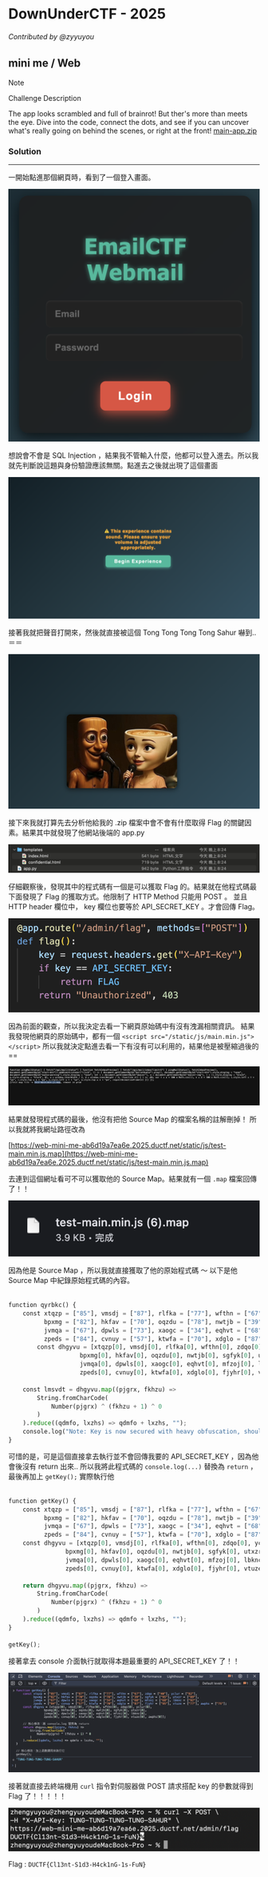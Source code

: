 # DownUnderCTF - 2025
###### Contributed by @zyyuyou

## mini me / Web

> [!NOTE]
> 
> Challenge Description
> 
> The app looks scrambled and full of brainrot! But ther's more than meets the eye. Dive into the code, connect the dots, and see if you can uncover what's really going on behind the scenes, or right at the front!
> [main-app.zip](https://storage.googleapis.com/downunderctf-2025-noctf-files/noctf-files/Qmuz3rnEMZXiRN_57b0m9?X-Amz-Algorithm=AWS4-HMAC-SHA256&X-Amz-Credential=GOOG1ELBSKCSEHWDHBGZCFZBP3RXLJBHVAZJTTYKCMYMRJRM6O5N35G46S26H%2F20250720%2Fauto%2Fs3%2Faws4_request&X-Amz-Date=20250720T090000Z&X-Amz-Expires=1200&X-Amz-SignedHeaders=host&X-Amz-Signature=24658a889e65add7c1be1c04a7aa8e0ab5c6896fa901b087dcf9b19861bc063d)

### Solution
---
一開始點進那個網頁時，看到了一個登入畫面。

![](image/mini-me1.png)

想說會不會是 SQL Injection ，結果我不管輸入什麼，他都可以登入進去。所以我就先判斷說這題與身份驗證應該無關。點進去之後就出現了這個畫面

![](image/mini-me2.png)

接著我就把聲音打開來，然後就直接被這個 Tong Tong Tong Tong Sahur 嚇到.. ＝＝ 

![](image/mini-me3.png)

接下來我就打算先去分析他給我的 .zip 檔案中會不會有什麼取得 Flag 的關鍵因素。結果其中就發現了他網站後端的 app.py 

![](image/mini-me4.png)

仔細觀察後，發現其中的程式碼有一個是可以獲取 Flag 的。結果就在他程式碼最下面發現了 Flag 的獲取方式。他限制了 HTTP Method 只能用 POST 。 
並且 HTTP header 欄位中， key 欄位也要等於 API_SECRET_KEY 。才會回傳 Flag。

![](image/mini-me5.png)

因為前面的觀查，所以我決定去看一下網頁原始碼中有沒有洩漏相關資訊。
結果我發現他網頁的原始碼中，都有一個 `<script src="/static/js/main.min.js"></script>` 所以我就決定點進去看一下有沒有可以利用的，結果他是被壓縮過後的 == 

![](image/mini-me6.png)

結果就發現程式碼的最後，他沒有把他 Source Map 的檔案名稱的註解刪掉！ 
所以我就將我網址路徑改為

[https://web-mini-me-ab6d19a7ea6e.2025.ductf.net/static/js/test-main.min.js.map](https://web-mini-me-ab6d19a7ea6e.2025.ductf.net/static/js/test-main.min.js.map) 

去連到這個網址看可不可以獲取他的 Source Map。結果就有一個 `.map` 檔案回傳了！！

![](image/mini-me7.png)

因為他是 Source Map ，所以我就直接獲取了他的原始程式碼 ～
以下是他 Source Map 中紀錄原始程式碼的內容。

```python

function qyrbkc() { 
    const xtqzp = ["85"], vmsdj = ["87"], rlfka = ["77"], wfthn = ["67"], zdqo = ["40"], yclur = ["82"],
          bpxmg = ["82"], hkfav = ["70"], oqzdu = ["78"], nwtjb = ["39"], sgfyk = ["95"], utxzr = ["89"],
          jvmqa = ["67"], dpwls = ["73"], xaogc = ["34"], eqhvt = ["68"], mfzoj = ["68"], lbknc = ["92"],
          zpeds = ["84"], cvnuy = ["57"], ktwfa = ["70"], xdglo = ["87"], fjyhr = ["95"], vtuze = ["77"], awphs = ["75"];
        const dhgyvu = [xtqzp[0], vmsdj[0], rlfka[0], wfthn[0], zdqo[0], yclur[0], 
                    bpxmg[0], hkfav[0], oqzdu[0], nwtjb[0], sgfyk[0], utxzr[0], 
                    jvmqa[0], dpwls[0], xaogc[0], eqhvt[0], mfzoj[0], lbknc[0], 
                    zpeds[0], cvnuy[0], ktwfa[0], xdglo[0], fjyhr[0], vtuze[0], awphs[0]];

    const lmsvdt = dhgyvu.map((pjgrx, fkhzu) =>
        String.fromCharCode(
            Number(pjgrx) ^ (fkhzu + 1) ^ 0 
        )
    ).reduce((qdmfo, lxzhs) => qdmfo + lxzhs, ""); 
    console.log("Note: Key is now secured with heavy obfuscation, should be safe to use in prod :)");
}

```

可惜的是，可是這個直接拿去執行並不會回傳我要的 API_SECRET_KEY ，因為他會後沒有 return 出來..
所以我將此程式碼的 `console.log(...)` 替換為 `return` ，最後再加上 `getKey();` 實際執行他

```python

function getKey() { 
    const xtqzp = ["85"], vmsdj = ["87"], rlfka = ["77"], wfthn = ["67"], zdqo = ["40"], yclur = ["82"],
          bpxmg = ["82"], hkfav = ["70"], oqzdu = ["78"], nwtjb = ["39"], sgfyk = ["95"], utxzr = ["89"],
          jvmqa = ["67"], dpwls = ["73"], xaogc = ["34"], eqhvt = ["68"], mfzoj = ["68"], lbknc = ["92"],
          zpeds = ["84"], cvnuy = ["57"], ktwfa = ["70"], xdglo = ["87"], fjyhr = ["95"], vtuze = ["77"], awphs = ["75"];
    const dhgyvu = [xtqzp[0], vmsdj[0], rlfka[0], wfthn[0], zdqo[0], yclur[0], 
                bpxmg[0], hkfav[0], oqzdu[0], nwtjb[0], sgfyk[0], utxzr[0], 
                jvmqa[0], dpwls[0], xaogc[0], eqhvt[0], mfzoj[0], lbknc[0], 
                zpeds[0], cvnuy[0], ktwfa[0], xdglo[0], fjyhr[0], vtuze[0], awphs[0]];

    return dhgyvu.map((pjgrx, fkhzu) =>
        String.fromCharCode(
            Number(pjgrx) ^ (fkhzu + 1) ^ 0 
        )
    ).reduce((qdmfo, lxzhs) => qdmfo + lxzhs, ""); 
}

getKey();

```

接著拿去 console 介面執行就取得本題最重要的 API_SECRET_KEY 了！！

![](image/mini-me8.png)

接著就直接去終端機用 `curl` 指令對伺服器做 POST 請求搭配 key 的參數就得到 Flag 了！！！！！

![](image/mini-me9.png)

Flag : `DUCTF{Cl13nt-S1d3-H4ck1nG-1s-FuN}`


